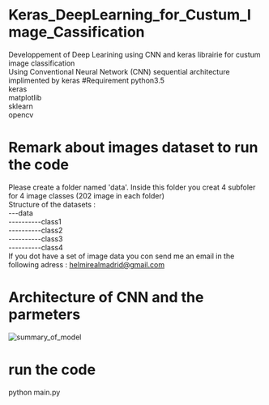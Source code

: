 # Keras_DeepLearning_for_Custum_Image_Cassification
Developpement of Deep Learining using CNN and keras librairie for custum image classification <br/>
Using Conventional Neural Network (CNN) sequential architecture implimented by keras 
#Requirement 
python3.5<br/>
keras<br/>
matplotlib<br/>
sklearn<br/>
opencv<br/>
# Remark about images dataset to run the code 
Please create a folder  named 'data'. Inside this folder you creat 4 subfoler for 4 image classes (202 image in each folder)<br/>
Structure of the datasets : <br/>
---data<br/>
----------class1<br/>
----------class2<br/>
----------class3<br/>
----------class4<br/>
If you dot have a set of image data  you con send me an email in the following adress : helmirealmadrid@gmail.com <br/>
# Architecture of CNN and the parmeters 
![summary_of_model](https://user-images.githubusercontent.com/40611217/50387867-0a457380-0707-11e9-9ec3-ba00c0ef2585.JPG)
# run the code
python main.py 
